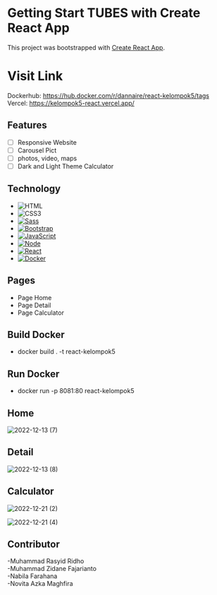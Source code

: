 # Getting Start TUBES with Create React App

This project was bootstrapped with [Create React App](https://github.com/facebook/create-react-app).
# Visit Link

Dockerhub: https://hub.docker.com/r/dannaire/react-kelompok5/tags <br>
Vercel: https://kelompok5-react.vercel.app/

## Features

- [ ] Responsive Website 
- [ ] Carousel Pict
- [ ] photos, video, maps
- [ ] Dark and Light Theme Calculator

## Technology

* ![HTML][HTML]
* ![CSS3][CSS3]
* [![Sass][Sass]][Sass-url]
* [![Bootstrap][Bootstrap.com]][Bootstrap-url]
* [![JavaScript][js]][js-url]
* [![Node][Node.js]][Node-url]
* [![React][React.js]][React-url]
* [![Docker][Docker]][Docker-url]

## Pages

- Page Home
- Page Detail
- Page Calculator

## Build Docker

- docker build . -t react-kelompok5

## Run Docker

- docker run -p 8081:80 react-kelompok5

## Home
![2022-12-13 (7)](https://user-images.githubusercontent.com/101534120/207384633-8224c543-241d-4a2c-8f5e-289a986e5dc0.png)

## Detail
![2022-12-13 (8)](https://user-images.githubusercontent.com/101534120/207384909-4f912914-2dc5-4fef-a441-0eb76cb7ae87.png)

## Calculator

![2022-12-21 (2)](https://user-images.githubusercontent.com/101534120/208843128-cd80fbb5-0718-4cff-a5b5-c116bfca0e6f.png)

![2022-12-21 (4)](https://user-images.githubusercontent.com/101534120/208843270-89df74db-b50b-47e0-b433-6338e202e05b.png)

## Contributor
-Muhammad Rasyid Ridho <br>
-Muhammad Zidane Fajarianto <br>
-Nabila Farahana  <br>
-Novita Azka Maghfira 


<!-- MARKDOWN LINKS & IMAGES -->

[js]: https://img.shields.io/badge/JavaScript-323330?style=for-the-badge&logo=javascript&logoColor=F7DF1E
[js-url]: https://nodejs.org/
[Node.js]: https://img.shields.io/badge/Node.js-43853D?style=for-the-badge&logo=node.js&logoColor=white
[Node-url]: https://www.javascript.com
[React.js]: https://img.shields.io/badge/React-20232A?style=for-the-badge&logo=react&logoColor=61DAFB
[React-url]: https://reactjs.org/
[HTML]: https://img.shields.io/badge/HTML-239120?style=for-the-badge&logo=html5&logoColor=white
[CSS3]: https://img.shields.io/badge/CSS3-1572B6?style=for-the-badge&logo=css3&logoColor=white
[CSS3-url]: https://angular.io/
[Bootstrap.com]: https://img.shields.io/badge/Bootstrap-563D7C?style=for-the-badge&logo=bootstrap&logoColor=white
[Bootstrap-url]: https://getbootstrap.com
[Sass]: https://img.shields.io/badge/Sass-CC6699?style=for-the-badge&logo=sass&logoColor=white
[Sass-url]: https://sass-lang.com/
[Docker]: https://img.shields.io/badge/docker-%230db7ed.svg?style=for-the-badge&logo=docker&logoColor=white
[Docker-url]: https://hub.docker.com

